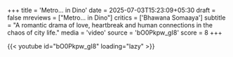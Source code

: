 +++
title = 'Metro... in Dino'
date = 2025-07-03T15:23:09+05:30
draft = false
mreviews = ["Metro... in Dino"]
critics = ['Bhawana Somaaya']
subtitle = "A romantic drama of love, heartbreak and human connections in the chaos of city life."
media = 'video'
source = 'bO0Pkpw_gI8'
score = 8
+++

{{< youtube id="bO0Pkpw_gI8" loading="lazy" >}}
